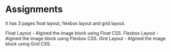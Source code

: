 # Assignments

It has 3 pages float layout, flexbox layout and grid layout.

Float Layout - Algined the image block using Float CSS.
Flexbox Layout - Algined the image block using Flexbox CSS.
Gird Layout - Algined the image block using Grid CSS.